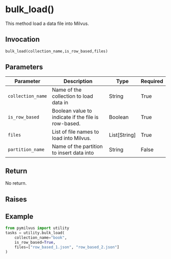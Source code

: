 # bulk_load()

This method load a data file into Milvus.


## Invocation

```python
bulk_load(collection_name,is_row_based,files)
```

## Parameters

| Parameter         | Description                                                  | Type                            | Required |
| ----------------- | ------------------------------------------------------------ | ------------------------------- | -------- |
| `collection_name` | Name of the collection to load data in                       | String                          | True     |
| `is_row_based`    | Boolean value to indicate if the file is row-based.          | Boolean                         | True     |
| `files`           | List of file names to load into Milvus.                      | List[String]                    | True     |
| `partition_name`  | Name of the partition to insert data into                    | String                          | False    |

## Return

No return.

## Raises


## Example

```python
from pymilvus import utility
tasks = utility.bulk_load(
    collection_name="book",
    is_row_based=True,
    files=["row_based_1.json", "row_based_2.json"]
)
```